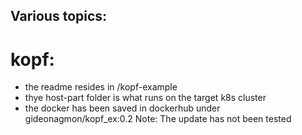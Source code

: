 Various topics:
---------------

kopf:
====
- the readme resides in /kopf-example
- thye host-part folder is what runs on the target k8s cluster
- the docker has been saved in dockerhub under gideonagmon/kopf_ex:0.2
Note: The update has not been tested
